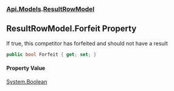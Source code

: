 ### [Api.Models](Api_Models.md 'Api.Models').[ResultRowModel](Api_Models_ResultRowModel.md 'Api.Models.ResultRowModel')
## ResultRowModel.Forfeit Property
If true, this competitor has forfeited and should not have a result  
```csharp
public bool Forfeit { get; set; }
```
#### Property Value
[System.Boolean](https://docs.microsoft.com/en-us/dotnet/api/System.Boolean 'System.Boolean')
